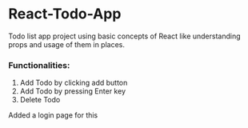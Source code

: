 # React-Todo-App
Todo list app project using basic concepts of React like understanding props and usage of them in places.

<h3>Functionalities:</h3>
<ol>
  <li> Add Todo by clicking add button</li>
  <li> Add Todo by pressing Enter key</li>
  <li> Delete Todo</li>
 </ol>
Added a login page for this
